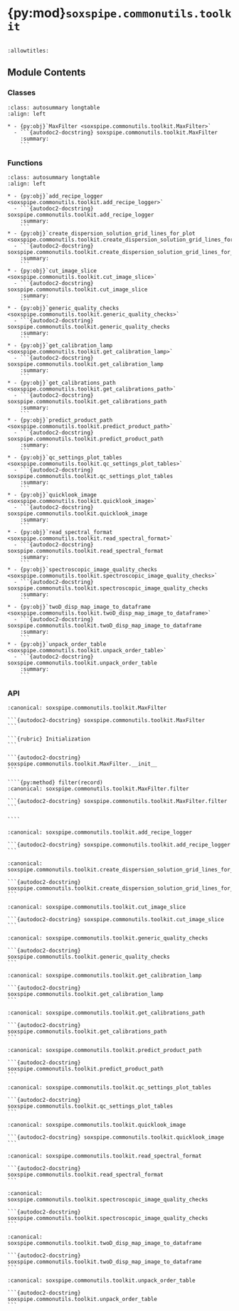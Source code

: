 # {py:mod}`soxspipe.commonutils.toolkit`

```{py:module} soxspipe.commonutils.toolkit
```

```{autodoc2-docstring} soxspipe.commonutils.toolkit
:allowtitles:
```

## Module Contents

### Classes

````{list-table}
:class: autosummary longtable
:align: left

* - {py:obj}`MaxFilter <soxspipe.commonutils.toolkit.MaxFilter>`
  - ```{autodoc2-docstring} soxspipe.commonutils.toolkit.MaxFilter
    :summary:
    ```
````

### Functions

````{list-table}
:class: autosummary longtable
:align: left

* - {py:obj}`add_recipe_logger <soxspipe.commonutils.toolkit.add_recipe_logger>`
  - ```{autodoc2-docstring} soxspipe.commonutils.toolkit.add_recipe_logger
    :summary:
    ```
* - {py:obj}`create_dispersion_solution_grid_lines_for_plot <soxspipe.commonutils.toolkit.create_dispersion_solution_grid_lines_for_plot>`
  - ```{autodoc2-docstring} soxspipe.commonutils.toolkit.create_dispersion_solution_grid_lines_for_plot
    :summary:
    ```
* - {py:obj}`cut_image_slice <soxspipe.commonutils.toolkit.cut_image_slice>`
  - ```{autodoc2-docstring} soxspipe.commonutils.toolkit.cut_image_slice
    :summary:
    ```
* - {py:obj}`generic_quality_checks <soxspipe.commonutils.toolkit.generic_quality_checks>`
  - ```{autodoc2-docstring} soxspipe.commonutils.toolkit.generic_quality_checks
    :summary:
    ```
* - {py:obj}`get_calibration_lamp <soxspipe.commonutils.toolkit.get_calibration_lamp>`
  - ```{autodoc2-docstring} soxspipe.commonutils.toolkit.get_calibration_lamp
    :summary:
    ```
* - {py:obj}`get_calibrations_path <soxspipe.commonutils.toolkit.get_calibrations_path>`
  - ```{autodoc2-docstring} soxspipe.commonutils.toolkit.get_calibrations_path
    :summary:
    ```
* - {py:obj}`predict_product_path <soxspipe.commonutils.toolkit.predict_product_path>`
  - ```{autodoc2-docstring} soxspipe.commonutils.toolkit.predict_product_path
    :summary:
    ```
* - {py:obj}`qc_settings_plot_tables <soxspipe.commonutils.toolkit.qc_settings_plot_tables>`
  - ```{autodoc2-docstring} soxspipe.commonutils.toolkit.qc_settings_plot_tables
    :summary:
    ```
* - {py:obj}`quicklook_image <soxspipe.commonutils.toolkit.quicklook_image>`
  - ```{autodoc2-docstring} soxspipe.commonutils.toolkit.quicklook_image
    :summary:
    ```
* - {py:obj}`read_spectral_format <soxspipe.commonutils.toolkit.read_spectral_format>`
  - ```{autodoc2-docstring} soxspipe.commonutils.toolkit.read_spectral_format
    :summary:
    ```
* - {py:obj}`spectroscopic_image_quality_checks <soxspipe.commonutils.toolkit.spectroscopic_image_quality_checks>`
  - ```{autodoc2-docstring} soxspipe.commonutils.toolkit.spectroscopic_image_quality_checks
    :summary:
    ```
* - {py:obj}`twoD_disp_map_image_to_dataframe <soxspipe.commonutils.toolkit.twoD_disp_map_image_to_dataframe>`
  - ```{autodoc2-docstring} soxspipe.commonutils.toolkit.twoD_disp_map_image_to_dataframe
    :summary:
    ```
* - {py:obj}`unpack_order_table <soxspipe.commonutils.toolkit.unpack_order_table>`
  - ```{autodoc2-docstring} soxspipe.commonutils.toolkit.unpack_order_table
    :summary:
    ```
````

### API

`````{py:class} MaxFilter(max_level)
:canonical: soxspipe.commonutils.toolkit.MaxFilter

```{autodoc2-docstring} soxspipe.commonutils.toolkit.MaxFilter
```

```{rubric} Initialization
```

```{autodoc2-docstring} soxspipe.commonutils.toolkit.MaxFilter.__init__
```

````{py:method} filter(record)
:canonical: soxspipe.commonutils.toolkit.MaxFilter.filter

```{autodoc2-docstring} soxspipe.commonutils.toolkit.MaxFilter.filter
```

````

`````

````{py:function} add_recipe_logger(log, productPath)
:canonical: soxspipe.commonutils.toolkit.add_recipe_logger

```{autodoc2-docstring} soxspipe.commonutils.toolkit.add_recipe_logger
```
````

````{py:function} create_dispersion_solution_grid_lines_for_plot(log, dispMap, dispMapImage, associatedFrame, kw, skylines=False, slitPositions=False)
:canonical: soxspipe.commonutils.toolkit.create_dispersion_solution_grid_lines_for_plot

```{autodoc2-docstring} soxspipe.commonutils.toolkit.create_dispersion_solution_grid_lines_for_plot
```
````

````{py:function} cut_image_slice(log, frame, width, length, x, y, sliceAxis='x', median=False, plot=False)
:canonical: soxspipe.commonutils.toolkit.cut_image_slice

```{autodoc2-docstring} soxspipe.commonutils.toolkit.cut_image_slice
```
````

````{py:function} generic_quality_checks(log, frame, settings, recipeName, qcTable)
:canonical: soxspipe.commonutils.toolkit.generic_quality_checks

```{autodoc2-docstring} soxspipe.commonutils.toolkit.generic_quality_checks
```
````

````{py:function} get_calibration_lamp(log, frame, kw)
:canonical: soxspipe.commonutils.toolkit.get_calibration_lamp

```{autodoc2-docstring} soxspipe.commonutils.toolkit.get_calibration_lamp
```
````

````{py:function} get_calibrations_path(log, settings)
:canonical: soxspipe.commonutils.toolkit.get_calibrations_path

```{autodoc2-docstring} soxspipe.commonutils.toolkit.get_calibrations_path
```
````

````{py:function} predict_product_path(sofName, recipeName=False)
:canonical: soxspipe.commonutils.toolkit.predict_product_path

```{autodoc2-docstring} soxspipe.commonutils.toolkit.predict_product_path
```
````

````{py:function} qc_settings_plot_tables(log, qc, qcAx, settings, settingsAx)
:canonical: soxspipe.commonutils.toolkit.qc_settings_plot_tables

```{autodoc2-docstring} soxspipe.commonutils.toolkit.qc_settings_plot_tables
```
````

````{py:function} quicklook_image(log, CCDObject, show=True, ext='data', stdWindow=3, title=False, surfacePlot=False, dispMap=False, dispMapImage=False, inst=False, settings=False, skylines=False, saveToPath=False)
:canonical: soxspipe.commonutils.toolkit.quicklook_image

```{autodoc2-docstring} soxspipe.commonutils.toolkit.quicklook_image
```
````

````{py:function} read_spectral_format(log, settings, arm, dispersionMap=False, extended=True, binx=1, biny=1)
:canonical: soxspipe.commonutils.toolkit.read_spectral_format

```{autodoc2-docstring} soxspipe.commonutils.toolkit.read_spectral_format
```
````

````{py:function} spectroscopic_image_quality_checks(log, frame, orderTablePath, settings, recipeName, qcTable)
:canonical: soxspipe.commonutils.toolkit.spectroscopic_image_quality_checks

```{autodoc2-docstring} soxspipe.commonutils.toolkit.spectroscopic_image_quality_checks
```
````

````{py:function} twoD_disp_map_image_to_dataframe(log, slit_length, twoDMapPath, kw=False, associatedFrame=False, removeMaskedPixels=False, dispAxis='y')
:canonical: soxspipe.commonutils.toolkit.twoD_disp_map_image_to_dataframe

```{autodoc2-docstring} soxspipe.commonutils.toolkit.twoD_disp_map_image_to_dataframe
```
````

````{py:function} unpack_order_table(log, orderTablePath, extend=0.0, pixelDelta=1, binx=1, biny=1, prebinned=False, order=False, limitToDetectorFormat=False)
:canonical: soxspipe.commonutils.toolkit.unpack_order_table

```{autodoc2-docstring} soxspipe.commonutils.toolkit.unpack_order_table
```
````
